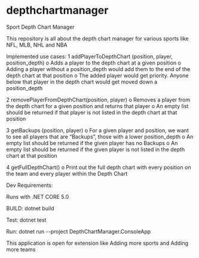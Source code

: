 # depthchartmanager
Sport Depth Chart Manager

This repository is all about the depth chart manager for various sports like NFL, MLB, NHL and NBA

Implemented use cases: 
1 addPlayerToDepthChart (position, player, position_depth) 
  o Adds a player to the depth chart at a given position o Adding a player without a position_depth would add them to the end of the depth chart at that position 
  o The added player would get priority. Anyone below that player in the depth chart would get moved down a position_depth

2 removePlayerFromDepthChart(position, player) 
  o Removes a player from the depth chart for a given position and returns that player 
  o An empty list should be returned if that player is not listed in the depth chart at that position

3 getBackups (position, player) 
  o For a given player and position, we want to see all players that are “Backups”, those with a lower position_depth 
  o An empty list should be returned if the given player has no Backups 
  o An empty list should be returned if the given player is not listed in the depth chart at that position

4 getFullDepthChart() 
  o Print out the full depth chart with every position on the team and every player within the Depth Chart

Dev Requirements:

Runs with .NET CORE 5.0

BUILD: dotnet build

Test: dotnet test

Run: dotnet run --project DepthChartManager.ConsoleApp

This application is open for extension like Adding more sports and Adding more teams
